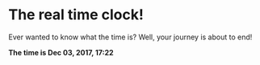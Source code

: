 # The real time clock!

Ever wanted to know what the time is? Well, your journey is about to end!

**The time is Dec 03, 2017, 17:22**